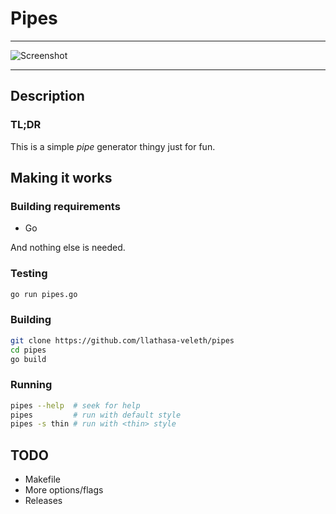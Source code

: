Pipes
=====

---

![Screenshot](https://i.imgur.com/luk3uzj.png)

---

## Description

### TL;DR

This is a simple _pipe_ generator thingy just for fun.

## Making it works

### Building requirements
- Go

And nothing else is needed.

### Testing

```sh
go run pipes.go
```

### Building

```sh
git clone https://github.com/llathasa-veleth/pipes
cd pipes
go build
```

### Running

```sh
pipes --help  # seek for help
pipes         # run with default style
pipes -s thin # run with <thin> style
```

## TODO

- Makefile
- More options/flags
- Releases
